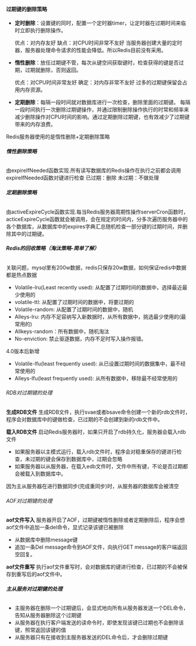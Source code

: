 #### 过期键的删除策略

- **定时删除**：设置键的同时，配置一个定时器timer，让定时器在过期时间来临时立即执行删除操作。

    优点：对内存友好
    缺点：对CPU时间非常不友好
    当服务器创建大量的定时器，服务器处理命令请求的性能会降低。所以Redis目前没有采用。

- **惰性删除**：放任过期键不管，每次从键空间获取键时，检查获得的键是否过期，过期就删除，否则返回。

    优点：对CPU时间非常友好
    确定：对内存非常不友好
    过多的过期键保留会占用内存资源。

- **定期删除**：每隔一段时间就对数据库进行一次检查，删除里面的过期键。
    每隔一段时间执行一次删除过期键操作，并通过限制删除操作执行的时常和频率来减少删除操作对CPU时间的影响。通过定期删除过期键，也有效减少了过期键带来的内存浪费。

Redis服务器使用的是惰性删除+定期删除策略

###### **惰性删除策略**

由expireIfNeeded函数实现.所有读写数据库的Redis操作在执行之前都会调用expireIfNeeded函数对键进行检查
已过期：删除
未过期：不做处理

###### **定期删除策略**

由activeExpireCycle函数实现.每当Redis服务器周期性操作serverCron函数时，acticeExpireCycle函数就会被调用，会在规定的时间内，分多次遍历服务器中的各个数据库，从数据库中的expires字典汇总随机检查一部分键的过期时间，并删除其中的过期键。

###### **Redis的回收策略（淘汰策略-简单了解）**

关联问题，mysql里有200w数据，redis只保存20w数据，如何保证redis中数据都是热点数据

- Volatile-lru(Least recently used): 从配置了过期时间的数据中，选择最近最少使用的
- volatile-ttl: 从配置了过期时间的数据中，将要过期的
- Volatile-random: 从配置了过期时间的数据中，随机
- Alleys-lru: 内存不足容纳写入新数据时，从所有数据中，挑选最少使用的(最常用的)
- Allkeys-random：所有数据中，随机淘汰
- No-enviction: 禁止驱逐数据，内存不足时写入操作报错。

4.0版本后新增

- Volatile-lfu(least frequently used): 从已设置过期时间的数据集中，最不经常使用的
- Alleys-lfu(least frequently used): 从所有数据中，移除最不经常使用的

###### RDB对过期键的处理

**生成RDB文件**
生成RDB文件，执行svae或者bsave命令创建一个新的rdb文件时，程序会对数据库中的键做检查，已过期的不会创建到新的rdb文件中。

**载入RDB文件**
启动Redis服务器时，如果只开启了rdb持久化，服务器会载入rdb文件

- 如果服务器以主模式运行，载入rdb文件时，程序会对稳重保存的键进行检查，未过期的键会保存到数据库中，过期会忽略
- 如果服务器以从服务器，在载入edb文件时，文件中所有键，不论是否过期都会被载入到数据库中。

因为主从服务器在进行数据同步(完成重同步)时，从服务器的数据库会被清空

###### AOF对过期键的处理

**aof文件写入**
服务器开启了AOF，过期键被惰性删除或者定期删除后，程序会想aof文件中追加一条del命令，显式记录该键已被删除

- 从数据库中删除message键
- 追加一条Del message命令到AOF文件，向执行GET message的客户端返回空回复。

**aof文件重写**
执行aof文件重写时，会对数据库的键进行检查，已过期的不会被保存到重写后的aof文件中。

###### **主从服务对过期键的处理**

- 主服务器在删除一个过期键后，会显式地向所有从服务器发送一个DEL命令，告知从服务器删除这个过期键
- 从服务器在执行客户端发送的读命令时，即使发现该键已过期也不会删除该键，照常返回该键的值
- 从服务器只有在接收到主服务器发送的DEL命令后，才会删除过期键

